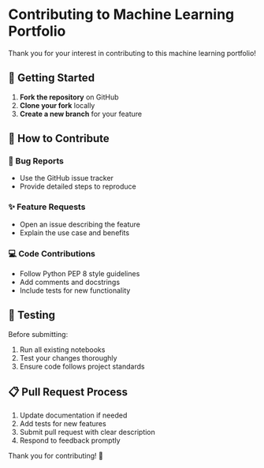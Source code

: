 # Contributing to Machine Learning Portfolio

Thank you for your interest in contributing to this machine learning portfolio!

## 🚀 Getting Started

1. **Fork the repository** on GitHub
2. **Clone your fork** locally
3. **Create a new branch** for your feature

## 📝 How to Contribute

### 🐛 Bug Reports
- Use the GitHub issue tracker
- Provide detailed steps to reproduce

### ✨ Feature Requests
- Open an issue describing the feature
- Explain the use case and benefits

### 💻 Code Contributions
- Follow Python PEP 8 style guidelines
- Add comments and docstrings
- Include tests for new functionality

## 🧪 Testing

Before submitting:
1. Run all existing notebooks
2. Test your changes thoroughly
3. Ensure code follows project standards

## 📋 Pull Request Process

1. Update documentation if needed
2. Add tests for new features
3. Submit pull request with clear description
4. Respond to feedback promptly

Thank you for contributing! 🎉